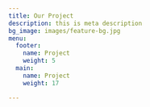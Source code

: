 ```yaml
---
title: Our Project
description: this is meta description
bg_image: images/feature-bg.jpg
menu:
  footer:
    name: Project
    weight: 5
  main:
    name: Project
    weight: 17

---
```

